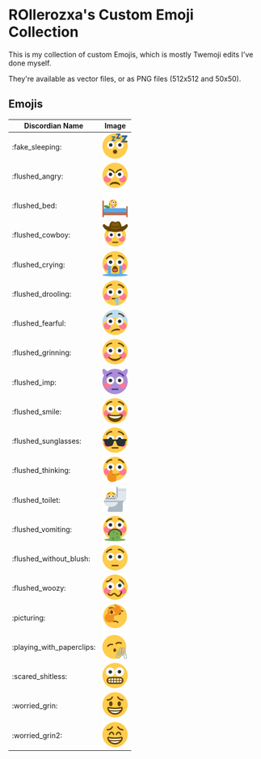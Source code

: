# ROllerozxa's Custom Emoji Collection
This is my collection of custom Emojis, which is mostly Twemoji edits I've done myself.

They're available as vector files, or as PNG files (512x512 and 50x50).

## Emojis

| Discordian Name           | Image                                                       |
| ------------------------- | ----------------------------------------------------------- |
| :fake_sleeping:           | ![fake_sleeping](fake_sleeping_50x.png)                     |
| :flushed_angry:           | ![flushed_angry](flushed_angry_50x.png)                     |
| :flushed_bed:             | ![flushed_bed](flushed_bed_50x.png)                         |
| :flushed_cowboy:          | ![flushed_cowboy](flushed_cowboy_50x.png)                   |
| :flushed_crying:          | ![flushed_crying](flushed_crying_50x.png)                   |
| :flushed_drooling:        | ![flushed_drooling](flushed_drooling_50x.png)               |
| :flushed_fearful:         | ![flushed_fearful](flushed_fearful_50x.png)                 |
| :flushed_grinning:        | ![flushed_grinning](flushed_grinning_50x.png)               |
| :flushed_imp:             | ![flushed_imp](flushed_imp_50x.png)                         |
| :flushed_smile:           | ![flushed_smile](flushed_smile_50x.png)                     |
| :flushed_sunglasses:      | ![flushed_sunglasses](flushed_sunglasses_50x.png)           |
| :flushed_thinking:        | ![flushed_thinking](flushed_thinking_50x.png)               |
| :flushed_toilet:          | ![flushed_toilet](flushed_toilet_50x.png)                   |
| :flushed_vomiting:        | ![flushed_vomiting](flushed_vomiting_50x.png)               |
| :flushed_without_blush:   | ![flushed_without_blush](flushed_without_blush_50x.png)     |
| :flushed_woozy:           | ![flushed_woozy](flushed_woozy_50x.png)                     |
| :picturing:               | ![picturing](picturing_50x.png)                             |
| :playing_with_paperclips: | ![playing_with_paperclips](playing_with_paperclips_50x.png) |
| :scared_shitless:         | ![scared_shitless](scared_shitless_50x.png)                 |
| :worried_grin:            | ![worried_grin](worried_grin_50x.png)                       |
| :worried_grin2:           | ![worried_grin2](worried_grin2_50x.png)                     |
